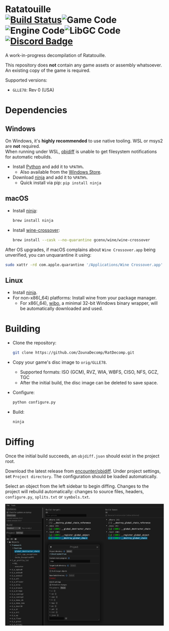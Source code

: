 Ratatouille  
[![Build Status]][actions]![Game Code]![Engine Code]![LibGC Code][![Discord Badge]][discord]
=============

<!--
Replace with your repository's URL.
-->
[Build Status]: https://github.com/ZounaDecomp/RatDecomp/actions/workflows/build.yml/badge.svg
[actions]: https://github.com/ZounaDecomp/RatDecomp/actions/workflows/build.yml
[Game Code]: https://decomp.dev/ZounaDecomp/RatDecomp.svg?mode=shield&category=game&measure=matched_code_percent
[Engine Code]: https://decomp.dev/ZounaDecomp/RatDecomp.svg?mode=shield&category=engine&measure=matched_code_percent
[LibGC Code]: https://decomp.dev/ZounaDecomp/RatDecomp.svg?mode=shield&category=libgc&measure=matched_code_percent
[Discord Badge]: https://img.shields.io/discord/888080380752707624?color=%237289DA&logo=discord&logoColor=%23FFFFFF
[discord]: https://discord.gg/cgUVpB6GNc

A work-in-progress decompilation of Ratatouille.

This repository does **not** contain any game assets or assembly whatsoever. An existing copy of the game is required.

Supported versions:

- `GLLE78`: Rev 0 (USA)

Dependencies
============

Windows
--------

On Windows, it's **highly recommended** to use native tooling. WSL or msys2 are **not** required.  
When running under WSL, [objdiff](#diffing) is unable to get filesystem notifications for automatic rebuilds.

- Install [Python](https://www.python.org/downloads/) and add it to `%PATH%`.
  - Also available from the [Windows Store](https://apps.microsoft.com/store/detail/python-311/9NRWMJP3717K).
- Download [ninja](https://github.com/ninja-build/ninja/releases) and add it to `%PATH%`.
  - Quick install via pip: `pip install ninja`

macOS
------

- Install [ninja](https://github.com/ninja-build/ninja/wiki/Pre-built-Ninja-packages):

  ```sh
  brew install ninja
  ```

- Install [wine-crossover](https://github.com/Gcenx/homebrew-wine):

  ```sh
  brew install --cask --no-quarantine gcenx/wine/wine-crossover
  ```

After OS upgrades, if macOS complains about `Wine Crossover.app` being unverified, you can unquarantine it using:

```sh
sudo xattr -rd com.apple.quarantine '/Applications/Wine Crossover.app'
```

Linux
------

- Install [ninja](https://github.com/ninja-build/ninja/wiki/Pre-built-Ninja-packages).
- For non-x86(_64) platforms: Install wine from your package manager.
  - For x86(_64), [wibo](https://github.com/decompals/wibo), a minimal 32-bit Windows binary wrapper, will be automatically downloaded and used.

Building
========

- Clone the repository:

  ```sh
  git clone https://github.com/ZounaDecomp/RatDecomp.git
  ```

- Copy your game's disc image to `orig/GLLE78`.
  - Supported formats: ISO (GCM), RVZ, WIA, WBFS, CISO, NFS, GCZ, TGC
  - After the initial build, the disc image can be deleted to save space.

- Configure:

  ```sh
  python configure.py
  ```

- Build:

  ```sh
  ninja
  ```

Diffing
=======

Once the initial build succeeds, an `objdiff.json` should exist in the project root.

Download the latest release from [encounter/objdiff](https://github.com/encounter/objdiff). Under project settings, set `Project directory`. The configuration should be loaded automatically.

Select an object from the left sidebar to begin diffing. Changes to the project will rebuild automatically: changes to source files, headers, `configure.py`, `splits.txt` or `symbols.txt`.

![](assets/objdiff.png)
